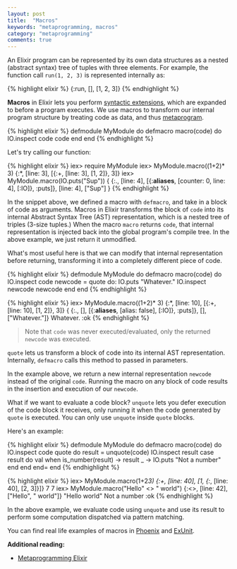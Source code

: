 ```yaml
---
layout: post
title:  "Macros"
keywords: "metaprogramming, macros"
category: "metaprogramming"
comments: true
---
```


An Elixir program can be represented by its own data structures as a nested (abstract syntax) tree of tuples with three elements. For example, the function call `run(1, 2, 3)` is represented internally as:

{% highlight elixir %}
{:run, [], [1, 2, 3]}
{% endhighlight %}

**Macros** in Elixir lets you perform [syntactic extensions](http://www.scheme.com/tspl3/syntax.html), which are expanded to before a program executes. We use macros to transform our internal program structure by treating code as data, and thus [metaprogram](https://en.wikipedia.org/wiki/Metaprogramming).

{% highlight elixir %}
defmodule MyModule do
  defmacro macro(code) do
    IO.inspect code
    code
  end
end
{% endhighlight %}

Let's try calling our function:

{% highlight elixir %}
iex> require MyModule
iex> MyModule.macro((1+2)* 3)
{:*, [line: 3], [{:+, [line: 3], [1, 2]}, 3]}
iex> MyModule.macro(IO.puts("Sup"))
{ {:., [line: 4], [{:__aliases__, [counter: 0, line: 4], [:IO]}, :puts]},
 [line: 4], ["Sup"] }
{% endhighlight %}


In the snippet above, we defined a macro with `defmacro`, and take in a block of code as arguments. Macros in Elixir transforms the block of `code` into its internal Abstract Syntax Tree (AST) representation, which is a nested tree of triples (3-size tuples.) When the macro `macro` returns `code`, that internal representation is injected back into the global program's compile tree. In the above example, we just return it unmodified.

What's most useful here is that we can modify that internal representation before returning, transforming it into a completely different piece of code.

{% highlight elixir %}
defmodule MyModule do
  defmacro macro(code) do
    IO.inspect code
    newcode = quote do: IO.puts "Whatever."
    IO.inspect newcode
    newcode
  end
end
{% endhighlight %}

{% highlight elixir %}
iex> MyModule.macro((1+2)* 3)
{:*, [line: 10], [{:+, [line: 10], [1, 2]}, 3]}
{ {:., [], [{:__aliases__, [alias: false], [:IO]}, :puts]}, [], ["Whatever."]}
Whatever.
:ok
{% endhighlight %}

> Note that `code` was never executed/evaluated, only the returned `newcode` was executed.

`quote` lets us transform a block of code into its internal AST representation. Internally, `defmacro` calls this method to passed in parameters.

In the example above, we return a new internal representation `newcode` instead of the original `code`. Running the macro on any block of code results in the insertion and execution of our `newcode`.


What if we want to evaluate a code block? `unquote` lets you defer execution of the code block it receives, only running it when the code generated by `quote` is executed. You can only use `unquote` inside `quote` blocks.

Here's an example:

{% highlight elixir %}
defmodule MyModule do
  defmacro macro(code) do
    IO.inspect code
    quote do
      result = unquote(code)
      IO.inspect result
      case result do
        val when is_number(result) -> result
        _ -> IO.puts "Not a number"
      end
    end
  end=
end
{% endhighlight %}

{% highlight elixir %}
iex> MyModule.macro(1+2*3)
{:+, [line: 40], [1, {:*, [line: 40], [2, 3]}]}
7
7
iex> MyModule.macro("Hello" <> " world")
{:<>, [line: 42], ["Hello", " world"]}
"Hello world"
Not a number
:ok
{% endhighlight %}

In the above example, we evaluate code using `unquote` and use its result to perform some computation dispatched via pattern matching.

You can find real life examples of macros in [Phoenix](https://github.com/phoenixframework/phoenix/blob/master/lib/phoenix/router.ex#L344-L358) and [ExUnit](https://github.com/elixir-lang/elixir/blob/master/lib/ex_unit/lib/ex_unit/assertions.ex#L95-L169).

**Additional reading:**

- [Metaprogramming Elixir](https://pragprog.com/book/cmelixir/metaprogramming-elixir)
